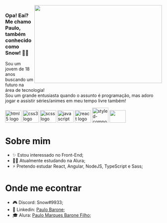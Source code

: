 <img src="https://user-images.githubusercontent.com/98724682/179137161-fa6a248e-4517-4da6-804d-5644e629b821.svg" width="410px" height="250px" align="right">

### Opa! Eaí? Me chamo Paulo, também conhecido como Snow! 👋😎

Sou um jovem de 18 anos buscando um futuro na área de tecnologia! </br>
Sou um grande entusiasta quando o assunto é programação, mas adoro jogar e assistir séries/animes em meu tempo livre também!

<div style: display: flex; gap: 30px>
  <img src="https://cdn.jsdelivr.net/gh/devicons/devicon/icons/html5/html5-original.svg" width="52" height="40" alt="html5 logo"  />
  <img src="https://cdn.jsdelivr.net/gh/devicons/devicon/icons/css3/css3-original.svg" width="52" height="40" alt="css3 logo"  />
  <img src="https://cdn.jsdelivr.net/gh/devicons/devicon/icons/sass/sass-original.svg" width="52" height="40" alt="scss logo"/> 
  <img src="https://cdn.jsdelivr.net/gh/devicons/devicon/icons/javascript/javascript-original.svg" width="52" height="40" alt="javascript logo" />
  <img src="https://cdn.jsdelivr.net/gh/devicons/devicon/icons/react/react-original.svg" width="52" height="40" alt="react logo" />
  <img src="https://img.icons8.com/color/48/styled-components.png" alt="styled-components" width="52" height="48" />
  <img src="https://cdn.jsdelivr.net/gh/devicons/devicon/icons/figma/figma-original.svg" width="52px" height="40" />
</div>

# Sobre mim

<ul>
  <li>✨ Estou interessado no Front-End;</li>
  <li>👨‍🎓 Atualmente estudando na Alura;</li>
  <li>⚡ Pretendo estudar React, Angular, NodeJS, TypeScript e Sass;</li>
</ul>

# Onde me econtrar

<ul>
  <li>🎮 Discord: Snow#9933;</li>
  <li>📄 Linkedin: <a href="https://linkedin.com/in/paulo-barone-795a81244">Paulo Barone</a>;</li>
  <li>‍🎓 Alura: <a href="https://cursos.alura.com.br/user/paulobarone">Paulo Marques Barone Filho</a>;</li>
</ul>
